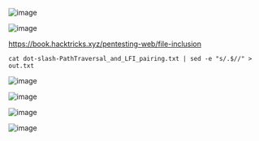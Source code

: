 ![image](https://github.com/stensil4rt/CodeBy/assets/62753044/a7b2dd5a-fb75-4691-a800-9242f265814a)

![image](https://github.com/stensil4rt/CodeBy/assets/62753044/0b142f2a-075f-4e6a-9b78-537719ee7601)

https://book.hacktricks.xyz/pentesting-web/file-inclusion

```
cat dot-slash-PathTraversal_and_LFI_pairing.txt | sed -e "s/.$//" > out.txt 
```
![image](https://github.com/stensil4rt/CodeBy/assets/62753044/9de9f00f-146c-49c8-997c-44bacc0508dd)

![image](https://github.com/stensil4rt/CodeBy/assets/62753044/bc2ef9b8-2236-4d56-ba7a-23b609ee2585)

![image](https://github.com/stensil4rt/CodeBy/assets/62753044/4ab24a67-25e2-4444-8220-b349985610f1)

![image](https://github.com/stensil4rt/CodeBy/assets/62753044/65bd9ced-057c-4e2e-a7e6-e070ebdae6ac)

